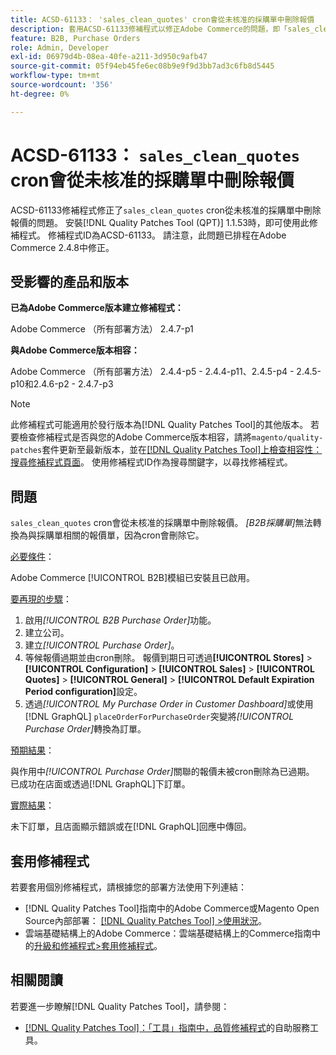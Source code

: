 ```yaml
---
title: ACSD-61133： 'sales_clean_quotes' cron會從未核准的採購單中刪除報價
description: 套用ACSD-61133修補程式以修正Adobe Commerce的問題，即「sales_clean_quotes」cron會從未核准的採購單中刪除報價。
feature: B2B, Purchase Orders
role: Admin, Developer
exl-id: 06979d4b-08ea-40fe-a211-3d950c9afb47
source-git-commit: 05f94eb45fe6ec08b9e9f9d3bb7ad3c6fb8d5445
workflow-type: tm+mt
source-wordcount: '356'
ht-degree: 0%

---
```


# ACSD-61133： `sales_clean_quotes` cron會從未核准的採購單中刪除報價

ACSD-61133修補程式修正了`sales_clean_quotes` cron從未核准的採購單中刪除報價的問題。 安裝[!DNL Quality Patches Tool (QPT)] 1.1.53時，即可使用此修補程式。 修補程式ID為ACSD-61133。 請注意，此問題已排程在Adobe Commerce 2.4.8中修正。

## 受影響的產品和版本

**已為Adobe Commerce版本建立修補程式：**

Adobe Commerce （所有部署方法） 2.4.7-p1

**與Adobe Commerce版本相容：**

Adobe Commerce （所有部署方法） 2.4.4-p5 - 2.4.4-p11、2.4.5-p4 - 2.4.5-p10和2.4.6-p2 - 2.4.7-p3

>[!NOTE]
>
>此修補程式可能適用於發行版本為[!DNL Quality Patches Tool]的其他版本。 若要檢查修補程式是否與您的Adobe Commerce版本相容，請將`magento/quality-patches`套件更新至最新版本，並在[[!DNL Quality Patches Tool]上檢查相容性：搜尋修補程式頁面](https://experienceleague.adobe.com/tools/commerce-quality-patches/index.html?lang=zh-Hant)。 使用修補程式ID作為搜尋關鍵字，以尋找修補程式。

## 問題

`sales_clean_quotes` cron會從未核准的採購單中刪除報價。 *[B2B採購單]*&#x200B;無法轉換為與採購單相關的報價單，因為cron會刪除它。

<u>必要條件</u>：

Adobe Commerce [!UICONTROL B2B]模組已安裝且已啟用。

<u>要再現的步驟</u>：

1. 啟用&#x200B;*[!UICONTROL B2B Purchase Order]*&#x200B;功能。
1. 建立公司。
1. 建立&#x200B;*[!UICONTROL Purchase Order]*。
1. 等候報價過期並由cron刪除。 報價到期日可透過&#x200B;**[!UICONTROL Stores]** > **[!UICONTROL Configuration]** > **[!UICONTROL Sales]** > **[!UICONTROL Quotes]** > **[!UICONTROL General]** > **[!UICONTROL Default Expiration Period configuration]**&#x200B;設定。
1. 透過&#x200B;*[!UICONTROL My Purchase Order in Customer Dashboard]*&#x200B;或使用[!DNL GraphQL] `placeOrderForPurchaseOrder`突變將&#x200B;*[!UICONTROL Purchase Order]*&#x200B;轉換為訂單。

<u>預期結果</u>：

與作用中&#x200B;*[!UICONTROL Purchase Order]*&#x200B;關聯的報價未被cron刪除為已過期。 已成功在店面或透過[!DNL GraphQL]下訂單。

<u>實際結果</u>：

未下訂單，且店面顯示錯誤或在[!DNL GraphQL]回應中傳回。

## 套用修補程式

若要套用個別修補程式，請根據您的部署方法使用下列連結：

* [!DNL Quality Patches Tool]指南中的Adobe Commerce或Magento Open Source內部部署： [[!DNL Quality Patches Tool] >使用狀況](/help/tools/quality-patches-tool/usage.md)。
* 雲端基礎結構上的Adobe Commerce：雲端基礎結構上的Commerce指南中的[升級和修補程式>套用修補程式](https://experienceleague.adobe.com/docs/commerce-cloud-service/user-guide/develop/upgrade/apply-patches.html?lang=zh-Hant)。

## 相關閱讀

若要進一步瞭解[!DNL Quality Patches Tool]，請參閱：

* [[!DNL Quality Patches Tool]：「工具」指南中，品質修補程式](/help/tools/quality-patches-tool/quality-patches-tool-to-self-serve-quality-patches.md)的自助服務工具。
